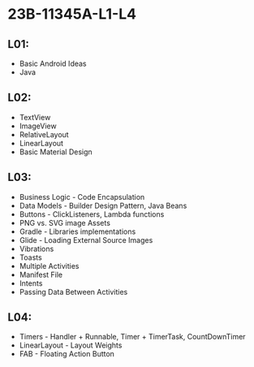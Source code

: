 # 23B-11345A-L1-L4

## L01:
- Basic Android Ideas
- Java

## L02:
- TextView
- ImageView
- RelativeLayout
- LinearLayout
- Basic Material Design

## L03:
* Business Logic - Code Encapsulation
* Data Models - Builder Design Pattern, Java Beans
* Buttons - ClickListeners, Lambda functions
* PNG vs. SVG image Assets
* Gradle - Libraries implementations
* Glide - Loading External Source Images
* Vibrations
* Toasts
* Multiple Activities
* Manifest File
* Intents
* Passing Data Between Activities

## L04:
* Timers - Handler + Runnable, Timer + TimerTask, CountDownTimer
* LinearLayout - Layout Weights
* FAB - Floating Action Button

